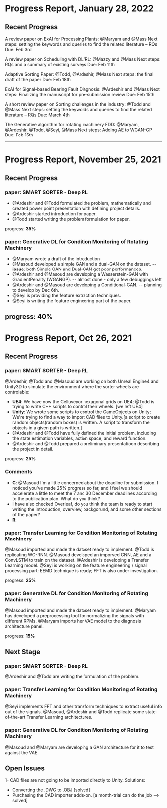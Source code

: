 # Progress Report, January 28, 2022
## Recent Progress
A review paper on ExAI for Processing Plants: @Maryam and @Mass
	Next steps: setting the keywords and queries to find the related literature – RQs
  Due: Feb 3rd

A review paper on Scheduling with DL/RL: @Mazzy and @Mass
	Next steps: RQs and a summary of existing surveys
	Due: Feb 11th

Adaptive Sorting Paper: @Todd, @Ardeshir, @Mass
	Next steps: the final draft of the paper
	Due: Feb 18th

ExAI for Signal-based Bearing Fault Diagnosis: @Ardeshir and @Mass
	Next steps: Finalizing the manuscript for pre-submission review
	Due: Feb 15th

A short review paper on Sorting challenges in the industry: @Todd and @Mass
	Next steps: setting the keywords and queries to find the related literature – RQs
	Due: March 4th

The Generative algorithm for rotating machinery FDD: @Maryam, @Ardeshir, @Todd, @Seyi, @Mass
	Next steps: Adding AE to WGAN-GP 
	Due: Feb 15th

--------------------------------------------------------
# Progress Report, November 25, 2021
## Recent Progress
### paper: SMART SORTER - Deep RL
- @Ardeshir and @Todd formulated the problem, mathematically and created power point presentation with defining project details.
- @Ardeshir started introduction for paper.
- @Todd started writing the problem formulation for paper.

progress: **35%**

### paper: Generative DL for Condition Monitoring of Rotating Machinery
- @Maryam wrote a draft of the introduction
- @Masoud developed a simple GAN and a dual-GAN on the dataset. -- **issue**: both Simple GAN and Dual-GAN got poor performances.
- @Ardeshir and @Masoud are developing a Wasserstein-GAN with GradientPenalty (WGANGP). -- almost done - only a few debuggings left
- @Ardeshir and @Masoud are developing a Conditional-GAN. -- planning to develop by Dec 6th.
- @Seyi is providing the feature extraction techniques.
- @Seyi is writing the feature engineering part of the paper.

progress: **40%**
------------------------------------------------------
# Progress Report, Oct 26, 2021
## Recent Progress
### paper: SMART SORTER - Deep RL
@Ardeshir, @Todd and @Masoud are working on both Unreal Engine4 and Unity3D to simulate the environment where the sorter wheels are controlable:
- **UE4**: We have now the Celluveyor hexagonal grids on UE4; @Todd is trying to write C++ scripts to control their wheels. [we left UE4]
- **Unity**: We wrote some scripts to control the GameObjects on Unity; We're trying to find a way to import CAD files to Unity.[a script to create random objects(random boxes) is written. A script to transform the objects in a given path is written.]
- @Ardeshir and @Todd have fully defined the initial problem, including the state estimation variables, action space, and reward function.
- @Ardeshir and @Todd prepared a preliminary presentatioon describing the project in detail.

progress: **25%**

### Comments
- **C**: @Masoud I'm a little concerned about the deadline for submission. I noticed you've made 25% progress so far, and I feel we should accelerate a little to meet the 7 and 30 December deadlines according to the publication plan. What do you think?
- I have also checked Overleaf, do you think the team is ready to start writing the introduction, overview, backgorund, and some other sections of the paper?
- **R**:

### paper: Transfer Learning for Condition Monitoring of Rotating Machinery
@Masoud imported and made the dataset ready to implement. 
@Todd is replicating WC-RNN.
@Masoud developed an imporved CNN, AE and a ConvLSTM to train on the dataset.
@Ardeshir is developing a Transfer Learning model.
@Seyi is working on the feature engineering / signal processing part: EEMD technique is ready; FFT is also under investigation.

progress: **25%**

### paper: Generative DL for Condition Monitoring of Rotating Machinery
@Masoud imported and made the dataset ready to implement.
@Maryam has developed a preprocessing tool for normalizing the signals with different RPMs.
@Maryam imports her VAE model to the diagnosis architecture panel.

progress: **15%**

## Next Stage
### paper: SMART SORTER - Deep RL
@Ardeshir and @Todd are writing the formulation of the problem.

### paper: Transfer Learning for Condition Monitoring of Rotating Machinery
@Seyi implements FFT and other transform techniques to extract useful info out of the signals.
@Masoud, @Ardeshir and @Todd replicate some state-of-the-art Transfer Learning architectures.

### paper: Generative DL for Condition Monitoring of Rotating Machinery
@Masoud and @Maryam are developing a GAN architecture for it to test against the VAE.

## Open Issues
1- CAD files are not going to be imported directly to Unity. Solutions:
- Converting the .DWG to .OBJ [solved]
- Purchasing the CAD importer adds-on. [a month-trial can do the job ==> solved]


